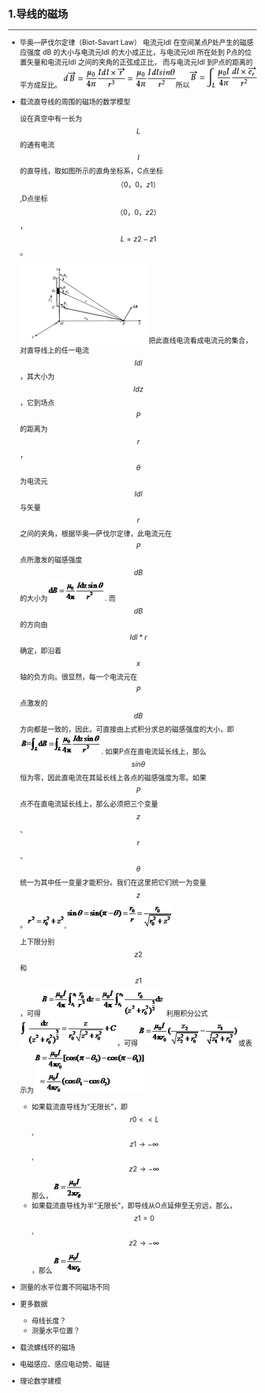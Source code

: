 ## 1.导线的磁场

---

* 毕奥—萨伐尔定律（Biot-Savart Law）
  电流元Idl 在空间某点P处产生的磁感应强度 dB 的大小与电流元Idl 的大小成正比，与电流元Idl 所在处到 P点的位置矢量和电流元Idl 之间的夹角的正弦成正比， 而与电流元Idl 到P点的距离的平方成反比。
![](/assets/3b292df5e0fe99251eb1aeda31a85edf8cb171ff[1].png)所以![](/assets/f31fbe096b63f6249234405d8544ebf81a4ca307[1].png)
* 载流直导线的周围的磁场的数学模型

  设在真空中有一长为$$L$$的通有电流$$I$$的直导线，取如图所示的直角坐标系，C点坐标$$（0，0，z1）$$,D点坐标$$（0，0，z2）$$，$$L=z2-z1$$。

  ![](/assets/图片1.png)
  把此直线电流看成电流元的集合，对直导线上的任一电流$$Idl$$，其大小为$$Idz$$，它到场点$$P$$的距离为$$r$$，$$θ$$为电流元$$Idl$$与矢量$$r$$之间的夹角，根据毕奥—萨伐尔定律，此电流元在$$P$$点所激发的磁感强度$$dB$$的大小为![](/assets/图片3.png).
  而$$dB$$的方向由$$Idl*r$$确定，即沿着$$x$$轴的负方向。很显然，每一个电流元在$$P$$点激发的$$dB$$方向都是一致的，因此，可直接由上式积分求总的磁感强度的大小，即![](/assets/图片4.png).
  如果P点在直电流延长线上，那么$$sinθ$$恒为零，因此直电流在其延长线上各点的磁感强度为零。如果$$P$$点不在直电流延长线上，那么必须把三个变量$$z$$、$$r$$、$$θ$$统一为其中任一变量才能积分。我们在这里把它们统一为变量$$z$$。![](/assets/图片5.png),![](/assets/图片6.png)

  上下限分别$$z2$$和$$z1$$，可得![](/assets/图片7.png)
  利用积分公式![](/assets/图片8.png)，可得![](/assets/图片9.png)或表示为![](/assets/图片10.png)

  * 如果载流直导线为“无限长”，即$$r0<<L$$,$$z1→-∞$$,$$z2→-∞$$那么，![](/assets/图片11.png)
  * 如果载流直导线为半“无限长”，即导线从O点延伸至无穷远，那么，$$z1=0$$,$$z2→-∞$$，那么![](/assets/图片12.png)


* 测量的水平位置不同磁场不同

* 更多数据

  * 母线长度？
  * 测量水平位置？


* 载流螺线环的磁场
* 电磁感应、感应电动势、磁链

* 理论数学建模


